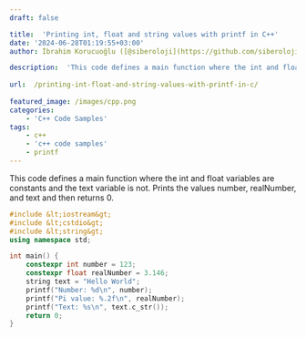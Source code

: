 ```yaml
---
draft: false

title:  'Printing int, float and string values ​​with printf in C++'
date: '2024-06-28T01:19:55+03:00'
author: İbrahim Korucuoğlu ([@siberoloji](https://github.com/siberoloji))

description:  'This code defines a main function where the int and float variables are constants and the text variable is not. Prints the values ​​number, realNumber, and text and then returns 0.' 
 
url:  /printing-int-float-and-string-values-with-printf-in-c/
 
featured_image: /images/cpp.png
categories:
    - 'C++ Code Samples'
tags:
    - c++
    - 'c++ code samples'
    - printf
---
```



This code defines a main function where the int and float variables are constants and the text variable is not. Prints the values ​​number, realNumber, and text and then returns 0.


```cpp
#include &lt;iostream&gt;
#include &lt;cstdio&gt;
#include &lt;string&gt;
using namespace std;

int main() {
    constexpr int number = 123;
    constexpr float realNumber = 3.146;
    string text = "Hello World";
    printf("Number: %d\n", number);
    printf("Pi value: %.2f\n", realNumber);
    printf("Text: %s\n", text.c_str());
    return 0;
}
```
